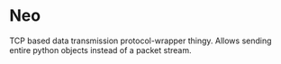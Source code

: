 # Neo
TCP based data transmission protocol-wrapper thingy. Allows sending entire python objects instead of a packet stream.
